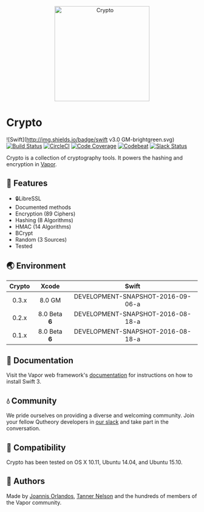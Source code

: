 <p align="center">
    <img 
        src="http://project.unimarconi.it/talete/images/logo_crypto.png" 
        align="center" 
        alt="Crypto"
        width="250px"
    >
</p>

# Crypto

![Swift](http://img.shields.io/badge/swift v3.0 GM-brightgreen.svg)
[![Build Status](https://travis-ci.org/vapor/crypto.svg?branch=master)](https://travis-ci.org/vapor/crypto)
[![CircleCI](https://circleci.com/gh/vapor/crypto.svg?style=shield)](https://circleci.com/gh/vapor/crypto)
[![Code Coverage](https://codecov.io/gh/vapor/crypto/branch/master/graph/badge.svg)](https://codecov.io/gh/vapor/crypto)
[![Codebeat](https://codebeat.co/badges/a793ad97-47e3-40d9-82cf-2aafc516ef4e)](https://codebeat.co/projects/github-com-vapor-crypto)
[![Slack Status](http://vapor.team/badge.svg)](http://vapor.team)

Crypto is a collection of cryptography tools. It powers the hashing and encryption in [Vapor](https://github.com/vapor/vapor).

## 🚀 Features 

- 🔒LibreSSL 
- Documented methods
- Encryption (89 Ciphers)
- Hashing (8 Algorithms)
- HMAC (14 Algorithms)
- BCrypt
- Random (3 Sources)
- Tested

## 🌏 Environment

|Crypto|Xcode|Swift|
|:-:|:-:|:-:|
|0.3.x|8.0 GM|DEVELOPMENT-SNAPSHOT-2016-09-06-a|
|0.2.x|8.0 Beta **6**|DEVELOPMENT-SNAPSHOT-2016-08-18-a|
|0.1.x|8.0 Beta **6**|DEVELOPMENT-SNAPSHOT-2016-08-18-a|

## 📖 Documentation

Visit the Vapor web framework's [documentation](http://docs.vapor.codes) for instructions on how to install Swift 3. 

## 💧 Community

We pride ourselves on providing a diverse and welcoming community. Join your fellow Qutheory developers in [our slack](http://vapor.team) and take part in the conversation.

## 🔧 Compatibility

Crypto has been tested on OS X 10.11, Ubuntu 14.04, and Ubuntu 15.10.

## 👥 Authors

Made by [Joannis Orlandos](https://github.com/Joannis), [Tanner Nelson](https://twitter.com/tanner0101) and the hundreds of members of the Vapor community.
